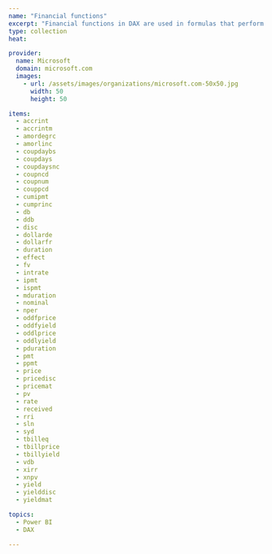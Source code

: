 ```yaml
---
name: "Financial functions"
excerpt: "Financial functions in DAX are used in formulas that perform financial calculations, such as net present value and rate of return. These functions are similar to financial functions used in Microsoft Excel."
type: collection
heat: 

provider:
  name: Microsoft
  domain: microsoft.com
  images:
    - url: /assets/images/organizations/microsoft.com-50x50.jpg
      width: 50
      height: 50

items:
  - accrint
  - accrintm
  - amordegrc
  - amorlinc
  - coupdaybs
  - coupdays
  - coupdaysnc
  - coupncd
  - coupnum
  - couppcd
  - cumipmt
  - cumprinc
  - db
  - ddb
  - disc
  - dollarde
  - dollarfr
  - duration
  - effect
  - fv
  - intrate
  - ipmt
  - ispmt
  - mduration
  - nominal
  - nper
  - oddfprice
  - oddfyield
  - oddlprice
  - oddlyield
  - pduration
  - pmt
  - ppmt
  - price
  - pricedisc
  - pricemat
  - pv
  - rate
  - received
  - rri
  - sln
  - syd
  - tbilleq
  - tbillprice
  - tbillyield
  - vdb
  - xirr
  - xnpv
  - yield
  - yielddisc
  - yieldmat

topics:
  - Power BI
  - DAX

---
```


